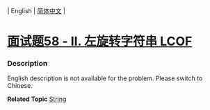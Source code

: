 | English | [简体中文](README.md) |

# [面试题58 - II. 左旋转字符串 LCOF](https://leetcode-cn.com/problems/zuo-xuan-zhuan-zi-fu-chuan-lcof)
 ### Description
<p>English description is not available for the problem. Please switch to Chinese.</p>

**Related Topic**  [String](https://leetcode-cn.com/tag/string) 